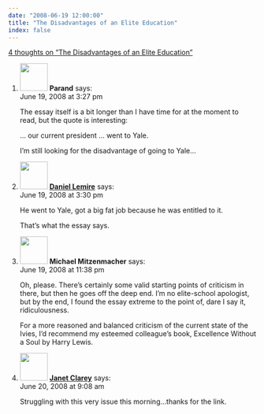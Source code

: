 ```yaml
---
date: "2008-06-19 12:00:00"
title: "The Disadvantages of an Elite Education"
index: false
---
```


[4 thoughts on &ldquo;The Disadvantages of an Elite Education&rdquo;](/lemire/blog/2008/06-19-the-disadvantages-of-an-elite-education)

<ol class="comment-list">
<li id="comment-49977" class="comment even thread-even depth-1">
<div class="comment-author vcard">
<img alt src="https://secure.gravatar.com/avatar/ab82fd8b5ffe4d09c2bb5f9c14d34b09?s=56&#038;d=mm&#038;r=g" srcset="https://secure.gravatar.com/avatar/ab82fd8b5ffe4d09c2bb5f9c14d34b09?s=112&#038;d=mm&#038;r=g 2x" class="avatar avatar-56 photo" height="56" width="56" decoding="async" /> <b class="fn">Parand</b> <span class="says">says:</span> </div>
<div class="comment-metadata"><time datetime="2008-06-19T15:27:35+00:00">June 19, 2008 at 3:27 pm</time></a> </div>
<div class="comment-content">
<p>The essay itself is a bit longer than I have time for at the moment to read, but the quote is interesting:</p>
<p>&#8230; our current president &#8230; went to Yale.</p>
<p>I&rsquo;m still looking for the disadvantage of going to Yale&#8230;</p>
</div>
</li>
<li id="comment-49978" class="comment odd alt thread-odd thread-alt depth-1">
<div class="comment-author vcard">
<img alt src="https://secure.gravatar.com/avatar/6518c23aacab4c42dd2c5b9b57b79fb5?s=56&#038;d=mm&#038;r=g" srcset="https://secure.gravatar.com/avatar/6518c23aacab4c42dd2c5b9b57b79fb5?s=112&#038;d=mm&#038;r=g 2x" class="avatar avatar-56 photo" height="56" width="56" decoding="async" /> <b class="fn"><a href="https://lemire.me/blog/" class="url" rel="ugc">Daniel Lemire</a></b> <span class="says">says:</span> </div>
<div class="comment-metadata"><time datetime="2008-06-19T15:30:12+00:00">June 19, 2008 at 3:30 pm</time></a> </div>
<div class="comment-content">
<p>He went to Yale, got a big fat job because he was entitled to it.</p>
<p>That&rsquo;s what the essay says.</p>
</div>
</li>
<li id="comment-49979" class="comment even thread-even depth-1">
<div class="comment-author vcard">
<img alt src="https://secure.gravatar.com/avatar/a7755a047acac98ed07b83ac772342ca?s=56&#038;d=mm&#038;r=g" srcset="https://secure.gravatar.com/avatar/a7755a047acac98ed07b83ac772342ca?s=112&#038;d=mm&#038;r=g 2x" class="avatar avatar-56 photo" height="56" width="56" loading="lazy" decoding="async" /> <b class="fn">Michael Mitzenmacher</b> <span class="says">says:</span> </div>
<div class="comment-metadata"><time datetime="2008-06-19T23:38:58+00:00">June 19, 2008 at 11:38 pm</time></a> </div>
<div class="comment-content">
<p>Oh, please. There&rsquo;s certainly some valid starting points of criticism in there, but then he goes off the deep end. I&rsquo;m no elite-school apologist, but by the end, I found the essay extreme to the point of, dare I say it, ridiculousness.</p>
<p>For a more reasoned and balanced criticism of the current state of the Ivies, I&rsquo;d recommend my esteemed colleague&rsquo;s book, Excellence Without a Soul by Harry Lewis.</p>
</div>
</li>
<li id="comment-49980" class="comment odd alt thread-odd thread-alt depth-1">
<div class="comment-author vcard">
<img alt src="https://secure.gravatar.com/avatar/fe98283991816e84d04339fa891ceac9?s=56&#038;d=mm&#038;r=g" srcset="https://secure.gravatar.com/avatar/fe98283991816e84d04339fa891ceac9?s=112&#038;d=mm&#038;r=g 2x" class="avatar avatar-56 photo" height="56" width="56" loading="lazy" decoding="async" /> <b class="fn"><a href="http://www.brandonhall.com/" class="url" rel="ugc external nofollow">Janet Clarey</a></b> <span class="says">says:</span> </div>
<div class="comment-metadata"><time datetime="2008-06-20T09:08:51+00:00">June 20, 2008 at 9:08 am</time></a> </div>
<div class="comment-content">
<p>Struggling with this very issue this morning&#8230;thanks for the link.</p>
</div>
</li>
</ol>
